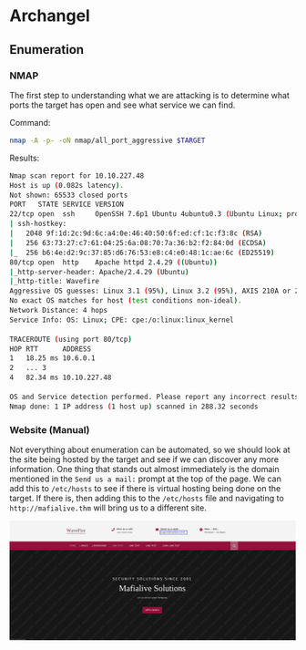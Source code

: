 # Archangel

## Enumeration

### NMAP

The first step to understanding what we are attacking is to determine what ports the target has open and see what service we can find.  

Command:

```bash
nmap -A -p- -oN nmap/all_port_aggressive $TARGET
```

Results:

```bash
Nmap scan report for 10.10.227.48
Host is up (0.082s latency).
Not shown: 65533 closed ports
PORT   STATE SERVICE VERSION
22/tcp open  ssh     OpenSSH 7.6p1 Ubuntu 4ubuntu0.3 (Ubuntu Linux; protocol 2.0)
| ssh-hostkey: 
|   2048 9f:1d:2c:9d:6c:a4:0e:46:40:50:6f:ed:cf:1c:f3:8c (RSA)
|   256 63:73:27:c7:61:04:25:6a:08:70:7a:36:b2:f2:84:0d (ECDSA)
|_  256 b6:4e:d2:9c:37:85:d6:76:53:e8:c4:e0:48:1c:ae:6c (ED25519)
80/tcp open  http    Apache httpd 2.4.29 ((Ubuntu))
|_http-server-header: Apache/2.4.29 (Ubuntu)
|_http-title: Wavefire
Aggressive OS guesses: Linux 3.1 (95%), Linux 3.2 (95%), AXIS 210A or 211 Network Camera (Linux 2.6.17) (94%), ASUS RT-N56U WAP (Linux 3.4) (93%), Linux 3.16 (93%), Linux 2.6.32 (92%), Linux 2.6.39 - 3.2 (92%), Linux 3.1 - 3.2 (92%), Linux 3.2 - 4.9 (92%), Linux 3.7 - 3.10 (92%)
No exact OS matches for host (test conditions non-ideal).
Network Distance: 4 hops
Service Info: OS: Linux; CPE: cpe:/o:linux:linux_kernel

TRACEROUTE (using port 80/tcp)
HOP RTT      ADDRESS
1   18.25 ms 10.6.0.1
2   ... 3
4   82.34 ms 10.10.227.48

OS and Service detection performed. Please report any incorrect results at https://nmap.org/submit/ .
Nmap done: 1 IP address (1 host up) scanned in 288.32 seconds
```

### Website (Manual)

Not everything about enumeration can be automated, so we should look at the site being hosted by the target and see if we can discover any more information. One thing that stands out almost immediately is the domain mentioned in the `Send us a mail:` prompt at the top of the page. We can add this to `/etc/hosts` to see if there is virtual hosting being done on the target. If there is, then adding this to the `/etc/hosts` file and navigating to `http://mafialive.thm` will bring us to a different site.

![WaveFireSite](../media/pictures/archangel_wavefire_site.png)

